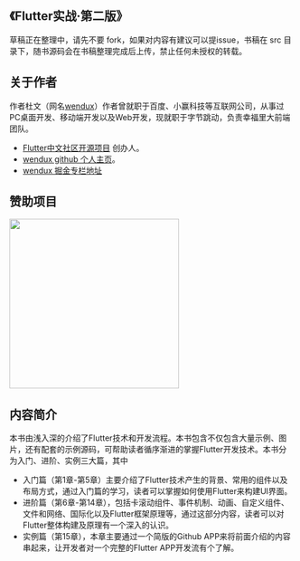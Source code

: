 ## 《Flutter实战·第二版》

草稿正在整理中，请先不要 fork，如果对内容有建议可以提issue，书稿在 src 目录下，随书源码会在书稿整理完成后上传，禁止任何未授权的转载。

## 关于作者

作者杜文（网名[wendux](https://github.com/wendux)）作者曾就职于百度、小赢科技等互联网公司，从事过PC桌面开发、移动端开发以及Web开发，现就职于字节跳动，负责幸福里大前端团队。

- [Flutter中文社区开源项目](https://github.com/flutterchina) 创办人。
- [wendux github 个人主页](https://github.com/wendux)。
- [wendux 掘金专栏地址](https://juejin.im/user/58211b88a0bb9f0058c25b7f)

## 赞助项目

<img width='300' src='https://github.com/flutterchina/flutter_in_action_2nd/raw/main/book/src/imgs/sponse.jpeg'>

## 内容简介

本书由浅入深的介绍了Flutter技术和开发流程。本书包含不仅包含大量示例、图片，还有配套的示例源码，可帮助读者循序渐进的掌握Flutter开发技术。本书分为入门、进阶、实例三大篇，其中

- 入门篇（第1章-第5章）主要介绍了Flutter技术产生的背景、常用的组件以及布局方式，通过入门篇的学习，读者可以掌握如何使用Flutter来构建UI界面。
- 进阶篇（第6章-第14章），包括卡滚动组件、事件机制、动画、自定义组件、文件和网络、国际化以及Flutter框架原理等，通过这部分内容，读者可以对Flutter整体构建及原理有一个深入的认识。
- 实例篇（第15章），本章主要通过一个简版的Github APP来将前面介绍的内容串起来，让开发者对一个完整的Flutter APP开发流有个了解。
